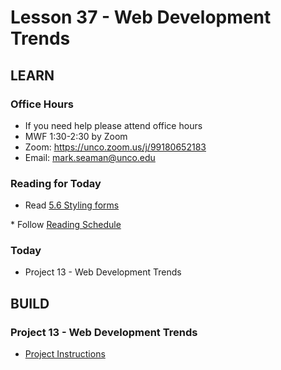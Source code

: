 # Lesson 37 - Web Development Trends

## LEARN        


### Office Hours
* If you need help please attend office hours
* MWF  1:30-2:30 by Zoom
* Zoom:  https://unco.zoom.us/j/99180652183
* Email: mark.seaman@unco.edu      


### Reading for Today  
* Read <a target="_blank" 
href="https://learn.zybooks.com/zybook/UNCOBACS200SeamanFall2021/chapter/5/section/6">
5.6 Styling forms
</a>
* Follow <a target="_blank" href="/course/bacs200/docs/ZybooksReading">Reading Schedule</a>


### Today
* Project 13 - Web Development Trends



## BUILD

### Project 13 - Web Development Trends
* [Project Instructions](/course/bacs200/project/13)

